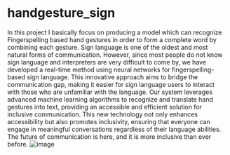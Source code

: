 # handgesture_sign
In this project I basically focus on producing a model which can recognize Fingerspelling based hand gestures in order to form a complete word by combining each gesture.
Sign language is one of the oldest and most natural forms of communication. However, since most people do not know sign language and interpreters are very difficult to come by, we have developed a real-time method using neural networks for fingerspelling-based sign language. This innovative approach aims to bridge the communication gap, making it easier for sign language users to interact with those who are unfamiliar with the language. Our system leverages advanced machine learning algorithms to recognize and translate hand gestures into text, providing an accessible and efficient solution for inclusive communication.
This new technology not only enhances accessibility but also promotes inclusivity, ensuring that everyone can engage in meaningful conversations regardless of their language abilities. The future of communication is here, and it is more inclusive than ever before.
![image](https://github.com/user-attachments/assets/29f37d59-0423-4656-8f00-d2ddc5b67331)
